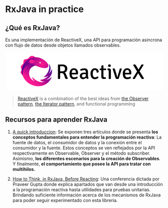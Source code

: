 # RxJava in practice

## ¿Qué es RxJava?

Es una implementación de ReactiveX, una API para programación asincrona con flujo de datos desde objetos llamados observables.

<p align="center">
  <img src="./reactivex-logo.png" href="http://reactivex.io/"/>
</p>

> [ReactiveX](http://reactivex.io/) is a combination of the best ideas from [the Observer pattern](https://sourcemaking.com/design_patterns/iterator),
[the Iterator pattern](https://sourcemaking.com/design_patterns/iterator), and functional programming


## Recursos para aprender RxJava

1. [A quick introduccion](https://praveer09.github.io/technology/2016/02/13/rxjava-part-1-a-quick-introduction/): Se exponen tres 
artículos donde se presenta **los conceptos fundamentales para entender la programación reactiva**: La fuente de datos,
el consumidor de datos y la conexión entre el consumidor y la fuente. Estos conceptos se ven reflejados por la API 
respectivamente en Observable, Observer y el método subscriber. Asimismo, **los diferentes escenarios para la creación de Observables**.
Y finalmente, **el comportamiento que posee la API para tratar con multihilos.**

2. [How to Think, in RxJava, Before Reacting](https://vimeo.com/170796165): Una conferencia dictada por Praveer Gupta donde explica
apartados que van desde una introducción a la programación reactiva hasta utilidades para pruebas unitarias. Brindando suficiente
 información acerca de los mecanismos de RxJava para poder seguir experimentado con esta libreria.


